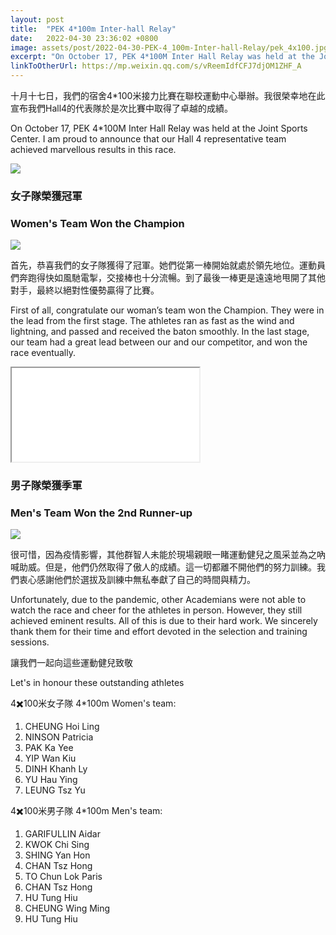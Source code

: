 ```yaml
---
layout: post
title:  "PEK 4*100m Inter-hall Relay"
date:   2022-04-30 23:36:02 +0800
image: assets/post/2022-04-30-PEK-4_100m-Inter-hall-Relay/pek_4x100.jpg
excerpt: "On October 17, PEK 4*100M Inter Hall Relay was held at the Joint Sports Center. I am proud to announce that our Hall 4 representative team achieved marvellous results in this race."
linkToOtherUrl: https://mp.weixin.qq.com/s/vReemIdfCFJ7djOM1ZHF_A
---
```


十月十七日，我們的宿舍4*100米接力比賽在聯校運動中心舉辦。我很榮幸地在此宣布我們Hall4的代表隊於是次比賽中取得了卓越的成績。

On October 17, PEK 4*100M Inter Hall Relay was held at the Joint Sports Center. I am proud to announce that our Hall 4 representative team achieved marvellous results in this race.

![](/assets/post/PEK-4_100m-Inter-hall-Relay/image1.jpg)

### 女子隊榮獲冠軍

### Women's Team Won the Champion

![](/assets/post/PEK-4_100m-Inter-hall-Relay/image2.jpg)

首先，恭喜我們的女子隊獲得了冠軍。她們從第一棒開始就處於領先地位。運動員們奔跑得快如風馳電掣，交接棒也十分流暢。到了最後一棒更是遠遠地甩開了其他對手，最終以絕對性優勢贏得了比賽。

First of all, congratulate our woman’s team won the Champion. They were in the lead from the first stage. The athletes ran as fast as the wind and lightning, and passed and received the baton smoothly. In the last stage, our team had a great lead between our and our competitor, and won the race eventually.

<iframe src="/assets/post/PEK-4_100m-Inter-hall-Relay/video1.mp4"></iframe>

### 男子隊榮獲季軍

### Men's Team Won the 2nd Runner-up

![](/assets/post/PEK-4_100m-Inter-hall-Relay/image3.jpg)

很可惜，因為疫情影響，其他群智人未能於現場親眼一睹運動健兒之風采並為之吶喊助威。但是，他們仍然取得了傲人的成績。這一切都離不開他們的努力訓練。我們衷心感謝他們於選拔及訓練中無私奉獻了自己的時間與精力。

Unfortunately, due to the pandemic, other Academians were not able to watch the race and cheer for the athletes in person. However, they still achieved eminent results. All of this is due to their hard work. We sincerely thank them for their time and effort devoted in the selection and training sessions.

讓我們一起向這些運動健兒致敬

Let's in honour these outstanding athletes

4✖️100米女子隊 4*100m Women's team:

1. CHEUNG Hoi Ling
2. NINSON Patricia
3. PAK Ka Yee
4. YIP Wan Kiu
5. DINH Khanh Ly
6. YU Hau Ying
7. LEUNG Tsz Yu

4✖️100米男子隊 4*100m Men's team:

1. GARIFULLIN Aidar
2. KWOK Chi Sing
3. SHING Yan Hon
4. CHAN Tsz Hong
5. TO Chun Lok Paris
6. CHAN Tsz Hong
7. HU Tung Hiu
8. CHEUNG Wing Ming 
9. HU Tung Hiu
